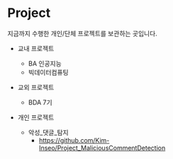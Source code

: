 # Project

지금까지 수행한 개인/단체 프로젝트를 보관하는 곳입니다.

- 교내 프로젝트
  - BA 인공지능
  - 빅데이터컴퓨팅
  
- 교외 프로젝트
  - BDA 7기
  
- 개인 프로젝트
  - 악성_댓글_탐지
    - https://github.com/Kim-Inseo/Project_MaliciousCommentDetection   
